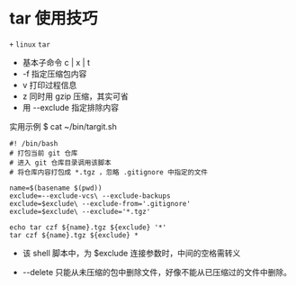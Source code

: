 # tar 使用技巧
`+` `linux` `tar`

* 基本子命令 c | x | t
* -f 指定压缩包内容
* v 打印过程信息
* z 同时用 gzip 压缩，其实可省
* 用 --exclude 指定排除内容
 
实用示例
$ cat ~/bin/targit.sh
```
#! /bin/bash
# 打包当前 git 仓库
# 进入 git 仓库目录调用该脚本
# 将仓库内容打包成 *.tgz ，忽略 .gitignore 中指定的文件

name=$(basename $(pwd))
exclude=--exclude-vcs\ --exclude-backups
exclude=$exclude\ --exclude-from='.gitignore'
exclude=$exclude\ --exclude='*.tgz'

echo tar czf ${name}.tgz ${exclude} '*'
tar czf ${name}.tgz ${exclude} *
```

* 该 shell 脚本中，为 $exclude 连接参数时，中间的空格需转义

* --delete 只能从未压缩的包中删除文件，好像不能从已压缩过的文件中删除。
